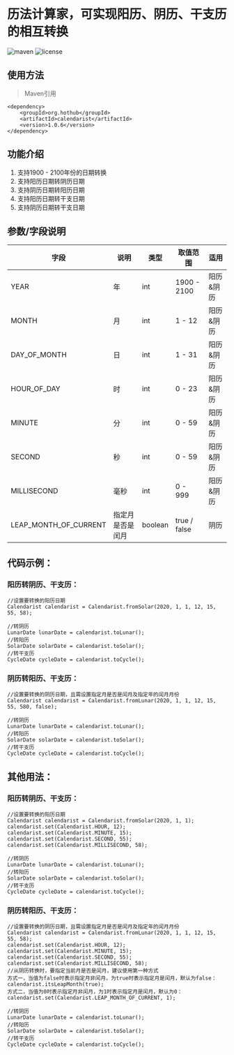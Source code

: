 # 历法计算家，可实现阳历、阴历、干支历的相互转换


![maven](https://img.shields.io/maven-central/v/org.hothub/calendarist.svg)
![license](https://img.shields.io/github/license/opprime/calendarist.svg)


## 使用方法
>Maven引用
```
<dependency>
    <groupId>org.hothub</groupId>
    <artifactId>calendarist</artifactId>
    <version>1.0.6</version>
</dependency>
```

## 功能介绍
1. 支持1900 - 2100年份的日期转换
2. 支持阳历日期转阴历日期
3. 支持阴历日期转阳历日期
4. 支持阳历日期转干支日期
5. 支持阴历日期转干支日期

## 参数/字段说明
| 字段                | 说明           | 类型  | 取值范围 | 适用    |
| --------------------- | ---------------- | ------- | ------------ | --------- |
| YEAR                  | 年              | int     | 1900 - 2100  | 阳历&阴历 |
| MONTH                 | 月              | int     | 1 - 12       | 阳历&阴历 |
| DAY_OF_MONTH          | 日              | int     | 1 - 31       | 阳历&阴历 |
| HOUR_OF_DAY           | 时              | int     | 0 - 23       | 阳历&阴历 |
| MINUTE                | 分              | int     | 0 - 59       | 阳历&阴历 |
| SECOND                | 秒              | int     | 0 - 59       | 阳历&阴历 |
| MILLISECOND           | 毫秒           | int     | 0 - 999      | 阳历&阴历 |
| LEAP_MONTH_OF_CURRENT | 指定月是否是闰月 | boolean | true / false | 阴历    |

## 代码示例：

### 阳历转阴历、干支历：
```
//设置要转换的阳历日期
Calendarist calendarist = Calendarist.fromSolar(2020, 1, 1, 12, 15, 55, 58);

//转阴历
LunarDate lunarDate = calendarist.toLunar();
//转阳历
SolarDate solarDate = calendarist.toSolar();
//转干支历
CycleDate cycleDate = calendarist.toCycle();
```

### 阴历转阳历、干支历：
```
//设置要转换的阴历日期，且需设置指定月是否是闰月及指定年的闰月月份
Calendarist calendarist = Calendarist.fromLunar(2020, 1, 1, 12, 15, 55, 580, false);

//转阴历
LunarDate lunarDate = calendarist.toLunar();
//转阳历
SolarDate solarDate = calendarist.toSolar();
//转干支历
CycleDate cycleDate = calendarist.toCycle();
```

## 其他用法：

### 阳历转阴历、干支历：
```
//设置要转换的阳历日期
Calendarist calendarist = Calendarist.fromSolar(2020, 1, 1);
calendarist.set(Calendarist.HOUR, 12);
calendarist.set(Calendarist.MINUTE, 15);
calendarist.set(Calendarist.SECOND, 55);
calendarist.set(Calendarist.MILLISECOND, 58);

//转阴历
LunarDate lunarDate = calendarist.toLunar();
//转阳历
SolarDate solarDate = calendarist.toSolar();
//转干支历
CycleDate cycleDate = calendarist.toCycle();
```

### 阴历转阳历、干支历：
```
//设置要转换的阴历日期，且需设置指定月是否是闰月及指定年的闰月月份
Calendarist calendarist = Calendarist.fromLunar(2020, 1, 1, 12, 15, 55, 58);
calendarist.set(Calendarist.HOUR, 12);
calendarist.set(Calendarist.MINUTE, 15);
calendarist.set(Calendarist.SECOND, 55);
calendarist.set(Calendarist.MILLISECOND, 58);
//从阴历转换时，要指定当前月是否是闰月，建议使用第一种方式
方式一，当值为false时表示指定月非闰月，为true时表示指定月是闰月，默认为false：
calendarist.itsLeapMonth(true);
方式二，当值为0时表示指定月非闰月，为1时表示指定月是闰月，默认为0：
calendarist.set(Calendarist.LEAP_MONTH_OF_CURRENT, 1);

//转阴历
LunarDate lunarDate = calendarist.toLunar();
//转阳历
SolarDate solarDate = calendarist.toSolar();
//转干支历
CycleDate cycleDate = calendarist.toCycle();
```
